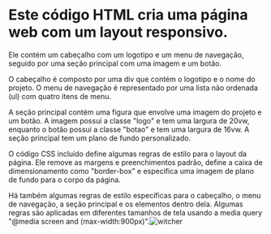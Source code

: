 # Este código HTML cria uma página web com um layout responsivo. 
Ele contém um cabeçalho com um logotipo e um menu de navegação, seguido por uma seção principal com uma imagem e um botão.

O cabeçalho é composto por uma div que contém o logotipo e o nome do projeto. O menu de navegação é representado por uma lista não ordenada (ul) com quatro itens de menu.

A seção principal contém uma figura que envolve uma imagem do projeto e um botão. A imagem possui a classe "logo" e tem uma largura de 20vw, enquanto o botão possui a classe "botao" e tem uma largura de 16vw. A seção principal tem um plano de fundo personalizado.

O código CSS incluído define algumas regras de estilo para o layout da página. Ele remove as margens e preenchimentos padrão, define a caixa de dimensionamento como "border-box" e especifica uma imagem de plano de fundo para o corpo da página.

Há também algumas regras de estilo específicas para o cabeçalho, o menu de navegação, a seção principal e os elementos dentro dela. Algumas regras são aplicadas em diferentes tamanhos de tela usando a media query "@media screen and (max-width:900px)".![witcher](https://github.com/rafaelbenitezduartesharp/The-Witcher-/assets/109101648/5ebac169-1a6a-415c-9cc6-fcd3e604397a)
